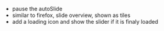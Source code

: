 
* pause the autoSlide
* similar to firefox, slide overview, shown as tiles
* add a loading icon and show the slider if it is finaly loaded
